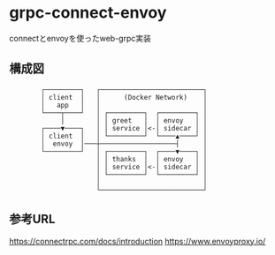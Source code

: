 # grpc-connect-envoy
connectとenvoyを使ったweb-grpc実装

## 構成図
            ┌─────────┐   ┌──────────────────────────┐
            │ client  │   │      (Docker Network)    │
            │   app   │   │                          │
            └────┬────┘   │ ┌─────────┐  ┌─────────┐ │
                 │        │ │ greet   │  │ envoy   │ │
            ┌────▼────┐   │ │ service │<-│ sidecar │ │
            │ client  │   │ └─────────┘  └────▲────┘ │
            │  envoy  │───┼───────────────────┤      │
            └─────────┘   │ ┌─────────┐  ┌────▼────┐ │
                          │ │ thanks  │  │ envoy   │ │
                          │ │ service │<-│ sidecar │ │
                          │ └─────────┘  └─────────┘ │
                          │                          │
                          └──────────────────────────┘

## 参考URL
https://connectrpc.com/docs/introduction
https://www.envoyproxy.io/
